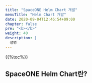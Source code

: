 ```yaml
---
title: "SpaceONE Helm Chart 개발"
menuTitle: "Helm Chart 개발"
date: 2020-09-04T12:46:54+09:00
chapter: false
pre: "<b></b>"
weight: 40
description: |
  설명
---
```

{{%toc%}}
## SpaceONE Helm Chart란?